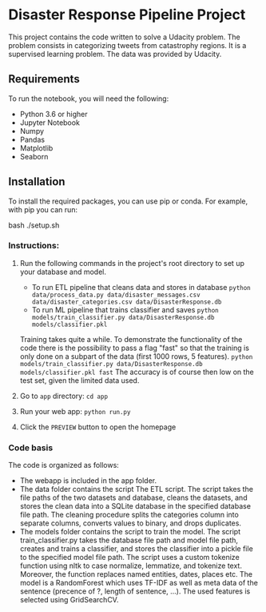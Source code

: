 # Disaster Response Pipeline Project


This project contains the code written to solve a Udacity problem.
The problem consists in categorizing tweets from catastrophy regions.
It is a supervised learning problem. 
The data was provided by Udacity. 

## Requirements

To run the notebook, you will need the following:

- Python 3.6 or higher
- Jupyter Notebook
- Numpy
- Pandas
- Matplotlib
- Seaborn

## Installation

To install the required packages, you can use pip or conda. For example, with pip you can run:

bash
./setup.sh


### Instructions:

1. Run the following commands in the project's root directory to set up your database and model.

    - To run ETL pipeline that cleans data and stores in database
        `python data/process_data.py data/disaster_messages.csv data/disaster_categories.csv data/DisasterResponse.db`
    - To run ML pipeline that trains classifier and saves
        `python models/train_classifier.py data/DisasterResponse.db models/classifier.pkl`
        
    Training takes quite a while. To demonstrate the functionality of the code there is the possibility
    to pass a flag "fast" so that the training is only done on a subpart of the data (first 1000 rows, 5 features).
    `python models/train_classifier.py data/DisasterResponse.db models/classifier.pkl fast`
    The accuracy is of course then low on the test set, given the limited data used.

2. Go to `app` directory: `cd app`

3. Run your web app: `python run.py`

4. Click the `PREVIEW` button to open the homepage

### Code basis

The code is organized as follows:
- The webapp is included in the app folder.
- The data folder contains the script The ETL script. The script takes the file paths of the two datasets and database, cleans the datasets, and stores the clean data into a SQLite database in the specified database file path.
The cleaning procedure splits the categories column into separate columns, converts values to binary, and drops duplicates.
- The models folder contains the script to train the model. The script train_classifier.py takes the database file path and model file path, creates and trains a classifier, and stores the classifier into a pickle file to the specified model file path.
The script uses a custom tokenize function using nltk to case normalize, lemmatize, and tokenize text. Moreover, the function replaces named entities, dates, places etc. 
The model is a RandomForest which uses TF-IDF as well as meta data of the sentence (precence of ?, length of sentence, ...). The used features is selected using GridSearchCV.


